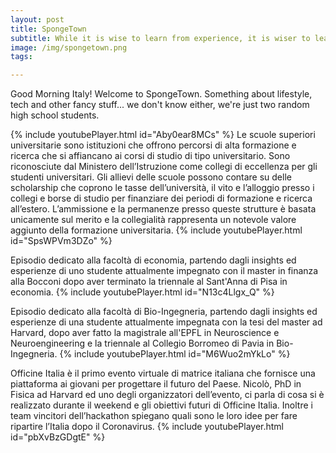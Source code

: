 ```yaml
---
layout: post
title: SpongeTown
subtitle: While it is wise to learn from experience, it is wiser to learn from the experiences of others.
image: /img/spongetown.png
tags:

---
```

Good Morning Italy! Welcome to SpongeTown. Something about lifestyle, tech and other fancy stuff... we don't know either, we're just two random high school students.

{% include youtubePlayer.html id="Aby0ear8MCs" %} 
Le scuole superiori universitarie sono istituzioni che offrono percorsi di alta formazione e ricerca che si affiancano ai corsi di studio di tipo universitario.
Sono riconosciute dal Ministero dell’Istruzione come collegi di eccellenza per gli studenti universitari.
Gli allievi delle scuole possono contare su delle scholarship che coprono le tasse dell’università, il vito e l’alloggio presso i collegi e borse di studio per finanziare dei periodi di formazione e ricerca all’estero. 
L’ammissione e la permanenze presso queste strutture è basata unicamente sul merito e la collegialità rappresenta un notevole valore aggiunto della formazione universitaria.
{% include youtubePlayer.html id="SpsWPVm3DZo" %}

Episodio dedicato alla facoltà di economia, partendo dagli insights ed esperienze di uno studente attualmente impegnato con il master in finanza alla Bocconi dopo aver terminato la triennale al Sant'Anna di Pisa in economia. 
{% include youtubePlayer.html id="N13c4Llgx_Q" %}

Episodio dedicato alla facoltà di Bio-Ingegneria, partendo dagli insights ed esperienze di una studente attualmente impegnata con la tesi del master ad Harvard, dopo aver fatto la magistrale all'EPFL in Neuroscience e Neuroengineering e la triennale al Collegio Borromeo di Pavia in Bio-Ingegneria.
{% include youtubePlayer.html id="M6Wuo2mYkLo" %}

Officine Italia è il primo evento virtuale di matrice italiana che fornisce una piattaforma ai giovani per progettare il futuro del Paese.
Nicolò, PhD in Fisica ad Harvard ed uno degli organizzatori dell’evento, ci parla di cosa si è realizzato durante il weekend e gli obiettivi futuri di Officine Italia. Inoltre i team vincitori dell’hackathon spiegano quali sono le loro idee per fare ripartire l’Italia dopo il Coronavirus.
{% include youtubePlayer.html id="pbXvBzGDgtE" %}
